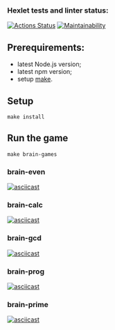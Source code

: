 ### Hexlet tests and linter status:
[![Actions Status](https://github.com/KunitzAn/frontend-project-44/workflows/hexlet-check/badge.svg)](https://github.com/KunitzAn/frontend-project-44/actions)
[![Maintainability](https://api.codeclimate.com/v1/badges/16a031af81231e5c6340/maintainability)](https://codeclimate.com/github/KunitzAn/frontend-project-44/maintainability)

## Prerequirements:
- latest Node.js version;
- latest npm version; 
- setup [make](https://makefiletutorial.com/#the-versions-and-types-of-make).

## Setup
```
make install
```

## Run the game
```
make brain-games
```

### brain-even
[![asciicast](https://asciinema.org/a/pxvGeWsQEvDHGiZOSgA910OcL.svg)](https://asciinema.org/a/pxvGeWsQEvDHGiZOSgA910OcL)

### brain-calc
[![asciicast](https://asciinema.org/a/zhDbjCCeF11mxbm16yi96KsaW.svg)](https://asciinema.org/a/zhDbjCCeF11mxbm16yi96KsaW)

### brain-gcd
[![asciicast](https://asciinema.org/a/pKCcs1laz7mf24SxAXb3wCyQI.svg)](https://asciinema.org/a/pKCcs1laz7mf24SxAXb3wCyQI)

### brain-prog
[![asciicast](https://asciinema.org/a/PSckP1oFW4CKU9WgEy924cLGW.svg)](https://asciinema.org/a/PSckP1oFW4CKU9WgEy924cLGW)

### brain-prime
[![asciicast](https://asciinema.org/a/l7OCWg2PXRhU68xRQH11Anv4U.svg)](https://asciinema.org/a/l7OCWg2PXRhU68xRQH11Anv4U)